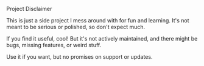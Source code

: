 Project Disclaimer

This is just a side project I mess around with for fun and learning. It's not meant to be serious or polished, so don't expect much.

If you find it useful, cool! But it's not actively maintained, and there might be bugs, missing features, or weird stuff.

Use it if you want, but no promises on support or updates.
